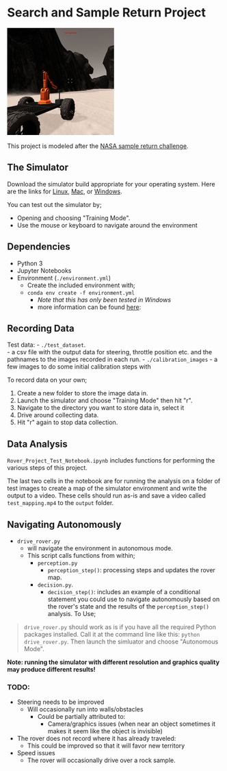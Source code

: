 [//]: # (Image References)
[image_0]: ./misc/rover_image.jpg
# Search and Sample Return Project
![alt text][image_0] 

This project is modeled after the [NASA sample return challenge](https://www.nasa.gov/directorates/spacetech/centennial_challenges/sample_return_robot/index.html).  

## The Simulator
Download the simulator build appropriate for your operating system.  Here are the links for [Linux](https://s3-us-west-1.amazonaws.com/udacity-robotics/Rover+Unity+Sims/Linux_Roversim.zip), [Mac](	https://s3-us-west-1.amazonaws.com/udacity-robotics/Rover+Unity+Sims/Mac_Roversim.zip), or [Windows](https://s3-us-west-1.amazonaws.com/udacity-robotics/Rover+Unity+Sims/Windows_Roversim.zip).  

You can test out the simulator by;
- Opening and choosing "Training Mode".  
- Use the mouse or keyboard to navigate around the environment

## Dependencies
- Python 3
- Jupyter Notebooks
- Environment (`./environment.yml`)
    - Create the included environment with;
    - `conda env create -f environment.yml`
        - *Note that this has only been tested in Windows*
        - more information can be found [here](https://github.com/ryan-keenan/RoboND-Python-Starterkit): 

## Recording Data
Test data:
    - `./test_dataset`.  
        - a csv file with the output data for steering, throttle position etc. and the pathnames to the images recorded in each run.
    - `./calibration_images`
        - a few images to do some initial calibration steps with  

To record data on your own;
  1. Create a new folder to store the image data in.
  2. Launch the simulator and choose "Training Mode" then hit "r".  
  3. Navigate to the directory you want to store data in, select it
  4. Drive around collecting data.  
  5. Hit "r" again to stop data collection.

## Data Analysis
`Rover_Project_Test_Notebook.ipynb` includes functions for performing the various steps of this project.

The last two cells in the notebook are for running the analysis on a folder of test images to create a map of the simulator environment and write the output to a video.  These cells should run as-is and save a video called `test_mapping.mp4` to the `output` folder.

## Navigating Autonomously
- `drive_rover.py`
    - will navigate the environment in autonomous mode.  
    - This script calls functions from within;
        - `perception.py`
            - `perception_step()`: processing steps and updates the rover map.
        - `decision.py`.
            - `decision_step()`: includes an example of a conditional statement you could use to navigate autonomously based on the rover's state and the results of the `perception_step()` analysis.
To Use;
> `drive_rover.py` should work as is if you have all the required Python packages installed. Call it at the command line like this: `python drive_rover.py`. Then launch the simluator and choose "Autonomous Mode".
 

**Note: running the simulator with different resolution and graphics quality may produce different results!**


### TODO:
- Steering needs to be improved
    - Will occasionally run into walls/obstacles
        - Could be partially attributed to:
            - Camera/graphics issues (when near an object sometimes it makes it seem like the object is invisible)
- The rover does not record where it has already traveled:
    - This could be improved so that it will favor new territory
- Speed issues
    - The rover will occasionally drive over a rock sample.

